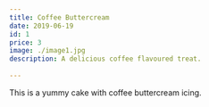 ```yaml
---
title: Coffee Buttercream
date: 2019-06-19
id: 1
price: 3
image: ./image1.jpg
description: A delicious coffee flavoured treat.
 
---
```


This is a yummy cake with coffee buttercream icing.
